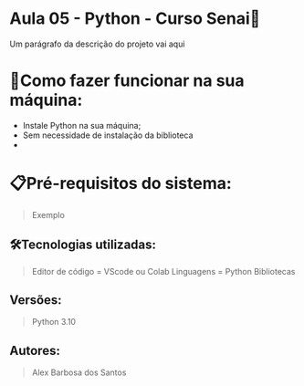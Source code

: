 # Aula 05 - Python - Curso Senai🚀

Um parágrafo da descrição do projeto vai aqui

# 🔌Como fazer funcionar na sua máquina:

- Instale Python na sua máquina;
- Sem necessidade de instalação da biblioteca
- 

# 📋Pré-requisitos do sistema:

> Exemplo
> 

## 🛠️Tecnologias utilizadas:

> Editor de código = VScode ou Colab
Linguagens = Python
Bibliotecas
> 

## Versões:

> Python 3.10
> 

## Autores:

> Alex Barbosa dos Santos
>

